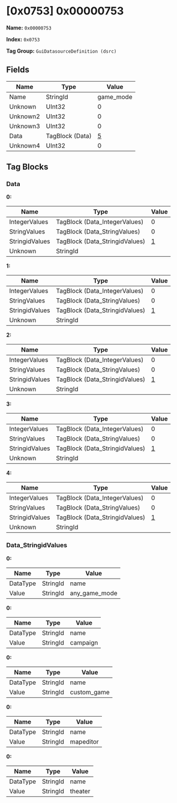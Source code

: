 # [0x0753] 0x00000753

**Name:** ```0x00000753```

**Index:** ```0x0753```

**Tag Group:** ```GuiDatasourceDefinition (dsrc)```

## Fields

Name	| Type	| Value
---	|---	|---	|
Name	|StringId	|game_mode
Unknown	|UInt32	|0
Unknown2	|UInt32	|0
Unknown3	|UInt32	|0
Data	|TagBlock (Data)	|[5](#data)
Unknown4	|UInt32	|0


## Tag Blocks

### Data

**0:**

Name	| Type	| Value
---	|---	|---	|
IntegerValues	|TagBlock (Data_IntegerValues)	|0
StringValues	|TagBlock (Data_StringValues)	|0
StringidValues	|TagBlock (Data_StringidValues)	|[1](#data_stringidvalues)
Unknown	|StringId	|


**1:**

Name	| Type	| Value
---	|---	|---	|
IntegerValues	|TagBlock (Data_IntegerValues)	|0
StringValues	|TagBlock (Data_StringValues)	|0
StringidValues	|TagBlock (Data_StringidValues)	|[1](#data_stringidvalues)
Unknown	|StringId	|


**2:**

Name	| Type	| Value
---	|---	|---	|
IntegerValues	|TagBlock (Data_IntegerValues)	|0
StringValues	|TagBlock (Data_StringValues)	|0
StringidValues	|TagBlock (Data_StringidValues)	|[1](#data_stringidvalues)
Unknown	|StringId	|


**3:**

Name	| Type	| Value
---	|---	|---	|
IntegerValues	|TagBlock (Data_IntegerValues)	|0
StringValues	|TagBlock (Data_StringValues)	|0
StringidValues	|TagBlock (Data_StringidValues)	|[1](#data_stringidvalues)
Unknown	|StringId	|


**4:**

Name	| Type	| Value
---	|---	|---	|
IntegerValues	|TagBlock (Data_IntegerValues)	|0
StringValues	|TagBlock (Data_StringValues)	|0
StringidValues	|TagBlock (Data_StringidValues)	|[1](#data_stringidvalues)
Unknown	|StringId	|


### Data_StringidValues

**0:**

Name	| Type	| Value
---	|---	|---	|
DataType	|StringId	|name
Value	|StringId	|any_game_mode


**0:**

Name	| Type	| Value
---	|---	|---	|
DataType	|StringId	|name
Value	|StringId	|campaign


**0:**

Name	| Type	| Value
---	|---	|---	|
DataType	|StringId	|name
Value	|StringId	|custom_game


**0:**

Name	| Type	| Value
---	|---	|---	|
DataType	|StringId	|name
Value	|StringId	|mapeditor


**0:**

Name	| Type	| Value
---	|---	|---	|
DataType	|StringId	|name
Value	|StringId	|theater


